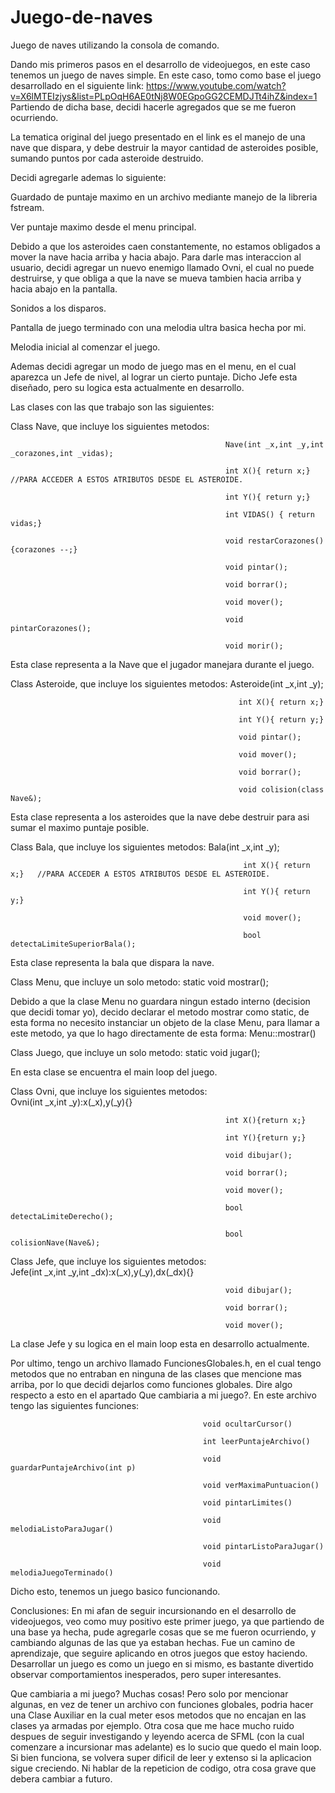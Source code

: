 # Juego-de-naves
Juego de naves utilizando la consola de comando.

Dando mis primeros pasos en el desarrollo de videojuegos, en este caso tenemos un juego de naves simple.
En este caso, tomo como base el juego desarrollado en el siguiente link: https://www.youtube.com/watch?v=X6lMTEIzjys&list=PLpOqH6AE0tNj8W0EGpoGG2CEMDJTt4ihZ&index=1
Partiendo de dicha base, decidi hacerle agregados que se me fueron ocurriendo.

La tematica original del juego presentado en el link es el manejo de una nave que dispara, y debe destruir la mayor cantidad de asteroides posible, sumando puntos
por cada asteroide destruido.

Decidi agregarle ademas lo siguiente:

Guardado de puntaje maximo en un archivo mediante manejo de la libreria fstream.

Ver puntaje maximo desde el menu principal.

Debido a que los asteroides caen constantemente, no estamos obligados a mover la nave hacia arriba y hacia abajo. Para darle mas interaccion al usuario, decidi agregar
un nuevo enemigo llamado Ovni, el cual no puede destruirse, y que obliga a que la nave se mueva tambien hacia arriba y hacia abajo en la pantalla.

Sonidos a los disparos.

Pantalla de juego terminado con una melodia ultra basica hecha por mi.

Melodia inicial al comenzar el juego.

Ademas decidi agregar un modo de juego mas en el menu, en el cual aparezca un Jefe de nivel, al lograr un cierto puntaje. Dicho Jefe esta diseñado, pero su logica esta
actualmente en desarrollo.




Las clases con las que trabajo son las siguientes:


Class Nave, que incluye los siguientes metodos:     
                                                    
                                                    Nave(int _x,int _y,int _corazones,int _vidas);
                                                    
                                                    int X(){ return x;}   //PARA ACCEDER A ESTOS ATRIBUTOS DESDE EL ASTEROIDE.
                                                    
                                                    int Y(){ return y;}
                                                    
                                                    int VIDAS() { return vidas;}
                                                    
                                                    void restarCorazones() {corazones --;}
                                                    
                                                    void pintar();
                                                    
                                                    void borrar();
                                                    
                                                    void mover();
                                                    
                                                    void pintarCorazones();
                                                    
                                                    void morir();

Esta clase representa a la Nave que el jugador manejara durante el juego.


Class Asteroide, que incluye los siguientes metodos:   Asteroide(int _x,int _y);
                                                       
                                                       int X(){ return x;}
                                                       
                                                       int Y(){ return y;}
                                                       
                                                       void pintar();
                                                       
                                                       void mover();
                                                       
                                                       void borrar();
                                                       
                                                       void colision(class Nave&);

Esta clase representa a los asteroides que la nave debe destruir para asi sumar el maximo puntaje posible.


Class Bala, que incluye los siguientes metodos: 
                                                        Bala(int _x,int _y);
                                                        
                                                        int X(){ return x;}   //PARA ACCEDER A ESTOS ATRIBUTOS DESDE EL ASTEROIDE.
                                                        
                                                        int Y(){ return y;}
                                                        
                                                        void mover();
                                                        
                                                        bool detectaLimiteSuperiorBala();


Esta clase representa la bala que dispara la nave.


Class Menu, que incluye un solo metodo:      static void mostrar();

Debido a que la clase Menu no guardara ningun estado interno (decision que decidi tomar yo), decido declarar el metodo mostrar como static, de esta forma no necesito
instanciar un objeto de la clase Menu, para llamar a este metodo, ya que lo hago directamente de esta forma:  Menu::mostrar()


Class Juego,  que incluye un solo metodo:   static void jugar();

En esta clase se encuentra el main loop del juego.


Class Ovni, que incluye los siguientes metodos:     
                                                    Ovni(int _x,int _y):x(_x),y(_y){}
                                                    
                                                    int X(){return x;}
                                                    
                                                    int Y(){return y;}
                                                    
                                                    void dibujar();
                                                    
                                                    void borrar();
                                                    
                                                    void mover();
                                                    
                                                    bool detectaLimiteDerecho();

                                                    bool colisionNave(Nave&);
                                                    

Class Jefe, que incluye los siguientes metodos:  
                                                    Jefe(int _x,int _y,int _dx):x(_x),y(_y),dx(_dx){}
                                                    
                                                    void dibujar();
                                                    
                                                    void borrar();
                                                    
                                                    void mover(); 
                                                    
La clase Jefe y su logica en el main loop esta en desarrollo actualmente.


Por ultimo, tengo un archivo llamado FuncionesGlobales.h, en el cual tengo metodos que no entraban en ninguna de las clases que mencione mas arriba, por lo que decidi
dejarlos como funciones globales. Dire algo respecto a esto en el apartado Que cambiaria a mi juego?.
En este archivo tengo las siguientes funciones: 

                                               void ocultarCursor()
                                               
                                               int leerPuntajeArchivo()
                                               
                                               void guardarPuntajeArchivo(int p)
                                               
                                               void verMaximaPuntuacion()
                                               
                                               void pintarLimites()
                                               
                                               void melodiaListoParaJugar()
                                               
                                               void pintarListoParaJugar()
                                               
                                               void melodiaJuegoTerminado()


               
Dicho esto, tenemos un juego basico funcionando. 

Conclusiones: En mi afan de seguir incursionando en el desarrollo de videojuegos, veo como muy positivo este primer juego, ya que partiendo de una base ya hecha, pude 
agregarle cosas que se me fueron ocurriendo, y cambiando algunas de las que ya estaban hechas. Fue un camino de aprendizaje, que seguire aplicando en otros juegos que estoy
haciendo. Desarrollar un juego es como un juego en si mismo, es bastante divertido observar comportamientos inesperados, pero super interesantes.


Que cambiaria a mi juego? Muchas cosas! Pero solo por mencionar algunas, en vez de tener un archivo con funciones globales, podria hacer una Clase Auxiliar en la cual meter 
esos metodos que no encajan en las clases ya armadas por ejemplo. Otra cosa que me hace mucho ruido despues de seguir investigando y leyendo acerca de SFML (con la cual
comenzare a incursionar mas adelante) es lo sucio que quedo el main loop. Si bien funciona, se volvera super dificil de leer y extenso si la aplicacion sigue creciendo.
Ni hablar de la repeticion de codigo, otra cosa grave que debera cambiar a futuro.
